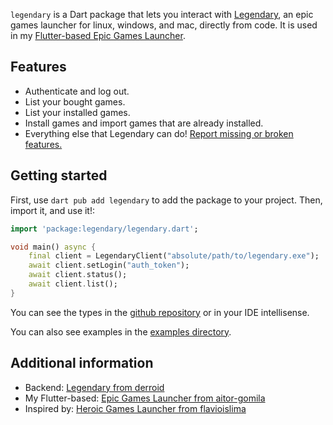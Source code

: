 `legendary` is a Dart package that lets you interact with [Legendary](https://github.com/derrod/legendary), an epic games launcher for linux, windows, and mac, directly from code. It is used in my [Flutter-based Epic Games Launcher](https://github.com/aitor-gomila/flutter-epic-games-launcher).

## Features

- Authenticate and log out.
- List your bought games.
- List your installed games.
- Install games and import games that are already installed.
- Everything else that Legendary can do! [Report missing or broken features.](https://github.com/aitor-gomila/legendary-dart/issues/new)

## Getting started

First, use `dart pub add legendary` to add the package to your project. Then, import it, and use it!:

```dart
import 'package:legendary/legendary.dart';

void main() async {
    final client = LegendaryClient("absolute/path/to/legendary.exe");
    await client.setLogin("auth_token");
    await client.status();
    await client.list();
}
```

You can see the types in the [github repository](https://github.com/aitor-gomila/legendary-dart) or in your IDE intellisense.

You can also see examples in the [examples directory](https://github.com/aitor-gomila/legendary-dart/tree/main/examples).

## Additional information

- Backend: [Legendary from derroid](https://github.com/derroid/legendary)
- My Flutter-based: [Epic Games Launcher from aitor-gomila](https://github.com/aitor-gomila/flutter-epic-games-launcher)
- Inspired by: [Heroic Games Launcher from flavioislima](https://github.com/Heroic-Games-Launcher/HeroicGamesLauncher)